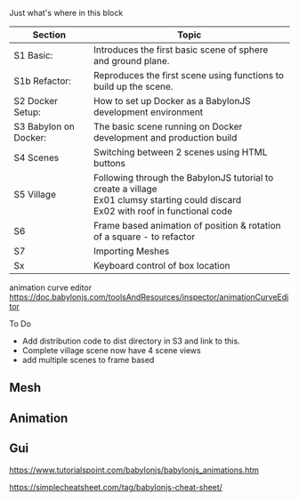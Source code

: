 Just what's where in this block

| Section            | Topic                                                                         |
| ---                   | ---                                                                        |
| S1  Basic:            | Introduces the first basic scene of sphere and ground plane.               |
| S1b Refactor:         | Reproduces the first scene using functions to build up the scene.          |
| S2  Docker Setup:     | How to set up Docker as a BabylonJS development environment                |
| S3  Babylon on Docker:| The basic scene running on Docker development and production build         |
| S4  Scenes            | Switching between 2 scenes using HTML buttons                              |
| S5  Village           | Following through the BabylonJS tutorial to create a village <br />  Ex01  clumsy starting could discard<br />Ex02   with roof in functional code        |
| S6  | Frame based animation of position & rotation of a square - to refactor |
| S7  | Importing Meshes |
| Sx  | Keyboard control of box location |

animation curve editor https://doc.babylonjs.com/toolsAndResources/inspector/animationCurveEditor 


To Do
* Add distribution code to dist directory in S3 and link to this.
* Complete village scene now have 4 scene views
* add multiple scenes to frame based 
## Mesh 

## Animation

## Gui

https://www.tutorialspoint.com/babylonjs/babylonjs_animations.htm

https://simplecheatsheet.com/tag/babylonjs-cheat-sheet/ 